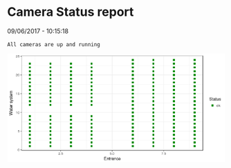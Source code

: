 Camera Status report
================
09/06/2017 - 10:15:18

    All cameras are up and running

![](camreport_files/figure-markdown_github/unnamed-chunk-2-1.png)
